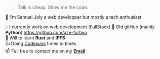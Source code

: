 > Talk is cheap. Show me the code.


👋 I'm Samuel Joly a web developper but mostly a tech enthusiast

:notes: I currently work on web development (FullStack)
:older_man: Old gitHub (mainly **Python**):https://github.com/aze-fortwo<br>
:book: Will to learn **Rust** and **IPFS**<br>
:+1: Doing <a href='https://www.codewars.com/users/azefortwo'>Codewars</a> times to times<br>
📫 Fell free to contact me on my **<a href='mailto:samueljoly0@gmail.com'>Email</a>**<br>
